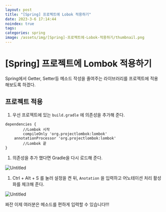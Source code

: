 ```yaml
---
layout: post
title: "[Spring] 프로젝트에 Lobok 적용하기"
date: 2023-3-6 17:14:44
noindex: true
tags:
categories: spring
image: /assets/img/[Spring]-프로젝트에-Lobok-적용하기/thumbnail.png
---
```

# [Spring] 프로젝트에 Lombok 적용하기
Spring에서 Getter, Setter등 메소드 작성을 줄여주는 라이브러리를 프로젝트에 적용 해보도록 하겠다.

## 프로젝트 적용

1. 우선 프로젝트에 있는 `build.gradle` 에 의존성을 추가해 준다.

```
dependencies {
		//Lombok 시작
		compileOnly 'org.projectlombok:lombok'
    annotationProcessor 'org.projectlombok:lombok'
		//Lombok 끝 
}
```

1. 의존성을 추가 했다면 Gradle을 다시 로드해 준다.

![Untitled](/assets/img/[Spring]-프로젝트에-Lobok-적용하기/Untitled.png)

1. Ctrl + Alt + S 를 눌러 설정을 켠 뒤, `Anotation` 을 입력하고 어노테이션 처리 활성화를 체크해 준다.

![Untitled](/assets/img/[Spring]-프로젝트에-Lobok-적용하기/Untitled%201.png)

짜잔 이제 여러분은 메소드를 편하게 입력할 수 있습니다!!!